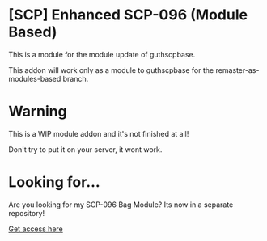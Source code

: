 # [SCP] Enhanced SCP-096 (Module Based)
This is a module for the module update of guthscpbase.

This addon will work only as a module to guthscpbase for the remaster-as-modules-based branch.

# Warning
This is a WIP module addon and it's not finished at all!

Don't try to put it on your server, it wont work.

# Looking for...

Are you looking for my SCP-096 Bag Module?
Its now in a separate repository!

[Get access here](https://github.com/Certurix/ctx096bag/edit/main/README.md)
